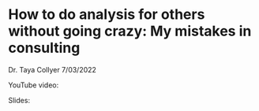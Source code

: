 How to do analysis for others without going crazy: My mistakes in
consulting
================
Dr. Taya Collyer
7/03/2022

YouTube video:

Slides:
